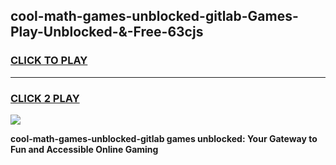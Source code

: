 
## cool-math-games-unblocked-gitlab-Games-Play-Unblocked-&-Free-63cjs
<h3>
<a href="https://premium76.site?title=cool-math-games-unblocked-gitlab&ref=24A">CLICK TO PLAY</a></h3>
<hr>

<h3>
<a href="https://premium76.site?title=cool-math-games-unblocked-gitlab&ref=24A">CLICK 2 PLAY</a>
  
</h3>

<a href="https://premium76.site?title=cool-math-games-unblocked-gitlab&ref=24A"><img src="https://clearcache.store/games.png"></a>


**cool-math-games-unblocked-gitlab games unblocked: Your Gateway to Fun and Accessible Online Gaming**
